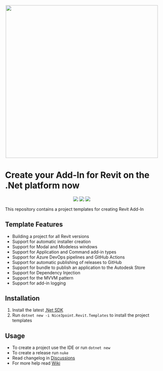 <h3 align="center"><img src="https://user-images.githubusercontent.com/20504884/147851930-168b19cc-2a41-444e-8e03-c940418a2bb2.png" width="500px"></h3>

# Create your Add-In for Revit on the .Net platform now

<p align="center">
  <a href="https://www.nuget.org/packages/Nice3point.Revit.Templates"><img src="https://img.shields.io/nuget/v/Nice3point.Revit.Templates?style=for-the-badge"></a>
  <a href="https://www.nuget.org/packages/Nice3point.Revit.Templates"><img src="https://img.shields.io/nuget/dt/Nice3point.Revit.Templates?style=for-the-badge"></a>
  <a href="https://github.com/Nice3point/RevitTemplate/commits/main"><img src="https://img.shields.io/github/last-commit/Nice3point/RevitTemplate/develop?style=for-the-badge"></a>
</p>

This repository contains a project templates for creating Revit Add-In

## Template Features

- Building a project for all Revit versions
- Support for automatic installer creation
- Support for Modal and Modeless windows
- Support for Application and Command add-in types
- Support for Azure DevOps pipelines and GitHub Actions
- Support for automatic publishing of releases to GitHub
- Support for bundle to publish an application to the Autodesk Store
- Support for Dependency Injection
- Support for the MVVM pattern
- Support for add-in logging

## Installation

1. Install the latest [.Net SDK](https://dotnet.microsoft.com/download)
2. Run `dotnet new -i Nice3point.Revit.Templates` to install the project templates

## Usage

- To create a project use the IDE or run `dotnet new`
- To create a release run `nuke`
- Read changelog in [Discussions](https://github.com/Nice3point/RevitTemplates/discussions/categories/announcements)
- For more help read [Wiki](https://github.com/Nice3point/RevitTemplates/wiki)